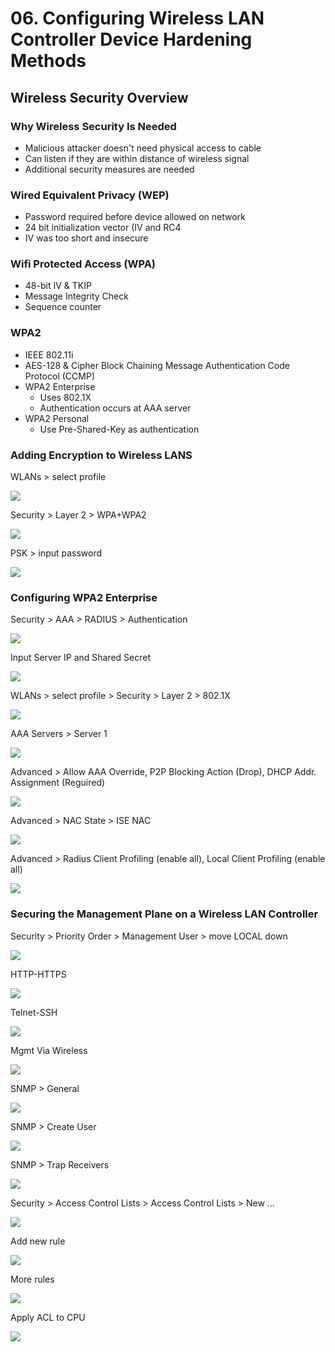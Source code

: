 # 06. Configuring Wireless LAN Controller Device Hardening Methods

## Wireless Security Overview

### Why Wireless Security Is Needed

* Malicious attacker doesn't need physical access to cable
* Can listen if they are within distance of wireless signal
* Additional security measures are needed

### Wired Equivalent Privacy (WEP)

* Password required before device allowed on network
* 24 bit initialization vector (IV and RC4
* IV was too short and insecure

### Wifi Protected Access (WPA)
* 48-bit IV & TKIP
* Message Integrity Check
* Sequence counter

### WPA2

* IEEE 802.11i
* AES-128 & Cipher Block Chaining Message Authentication Code Protocol (CCMP)
* WPA2 Enterprise
  * Uses 802.1X
  * Authentication occurs at AAA server
* WPA2 Personal
  * Use Pre-Shared-Key as authentication

### Adding Encryption to Wireless LANS

WLANs > select profile

![](../../../.gitbook/assets/securing-the-wireless-lan-controller-1.png)

Security > Layer 2 > WPA+WPA2

![](../../../.gitbook/assets/securing-the-wireless-lan-controller-2.png)

PSK > input password

![](../../../.gitbook/assets/securing-the-wireless-lan-controller-3.png)

### Configuring WPA2 Enterprise

Security > AAA > RADIUS > Authentication

![](../../../.gitbook/assets/securing-the-wireless-lan-controller-4.png)

Input Server IP and Shared Secret

![](../../../.gitbook/assets/securing-the-wireless-lan-controller-5.png)

WLANs > select profile > Security > Layer 2 > 802.1X

![](../../../.gitbook/assets/securing-the-wireless-lan-controller-6.png)

AAA Servers > Server 1

![](../../../.gitbook/assets/securing-the-wireless-lan-controller-7.png)

Advanced > Allow AAA Override, P2P Blocking Action (Drop), DHCP Addr. Assignment (Reguired)

![](../../../.gitbook/assets/securing-the-wireless-lan-controller-8.png)

Advanced > NAC State > ISE NAC

![](../../../.gitbook/assets/securing-the-wireless-lan-controller-9.png)

Advanced > Radius Client Profiling (enable all), Local Client Profiling (enable all)

![](../../../.gitbook/assets/securing-the-wireless-lan-controller-10.png)

### Securing the Management Plane on a Wireless LAN Controller

Security > Priority Order > Management User > move LOCAL down

![](../../../.gitbook/assets/securing-the-wireless-lan-controller-11.png)

HTTP-HTTPS

![](../../../.gitbook/assets/securing-the-wireless-lan-controller-12.png)

Telnet-SSH

![](../../../.gitbook/assets/securing-the-wireless-lan-controller-13.png)

Mgmt Via Wireless

![](../../../.gitbook/assets/securing-the-wireless-lan-controller-14.png)

SNMP > General

![](../../../.gitbook/assets/securing-the-wireless-lan-controller-15.png)

SNMP > Create User

![](../../../.gitbook/assets/securing-the-wireless-lan-controller-16.png)

SNMP > Trap Receivers

![](../../../.gitbook/assets/securing-the-wireless-lan-controller-17.png)

Security > Access Control Lists > Access Control Lists > New ...

![](../../../.gitbook/assets/securing-the-wireless-lan-controller-18.png)

Add new rule

![](../../../.gitbook/assets/securing-the-wireless-lan-controller-19.png)

More rules

![](../../../.gitbook/assets/securing-the-wireless-lan-controller-20.png)

Apply ACL to CPU

![](../../../.gitbook/assets/securing-the-wireless-lan-controller-21.png)
